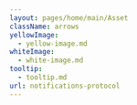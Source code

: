 ```yaml
---
layout: pages/home/main/Asset
className: arrows
yellowImage:
  - yellow-image.md
whiteImage:
  - white-image.md
tooltip:
  - tooltip.md
url: notifications-protocol
---
```

